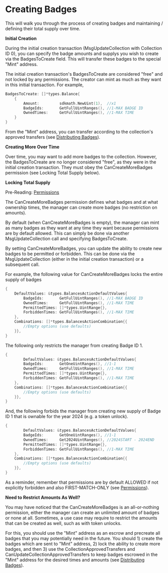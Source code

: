# Creating Badges

This will walk you through the process of creating badges and maintaining / defining their total supply over time.&#x20;

**Initial Creation**

During the initial creation transaction (MsgUpdateCollection with Collection ID 0), you can specify the badge amounts and supplys you wish to create via the BadgesToCreate field. This will transfer these badges to the special "Mint" address.&#x20;

The initial creation transaction's BadgesToCreate are considered "free" and not locked by any permissions. The creator can mint as much as they want in this initial transaction. For example,

```go
BadgesToCreate: []*types.Balance{
	{
		Amount:         sdkmath.NewUint(1),  //x1
		BadgeIds:       GetFullUintRanges(), //1-MAX BADGE ID
		OwnedTimes: 	GetFullUintRanges(), //1-MAX TIME
	}
}
```

From the "Mint" address, you can transfer according to the collection's approved transfers (see [Distributing Badges](distributing-badges.md)).

**Creating More Over Time**&#x20;

Over time, you may want to add more badges to the collection. However, the BadgesToCreate are no longer considered "free", as they were in the initial creation transaction. They must obey the CanCreateMoreBadges permission (see Locking Total Supply below).

**Locking Total Supply**

Pre-Reading: [Permissions](../concepts/permissions.md)

The CanCreateMoreBadges permission defines what badges and at what ownership times, the manager can create more badges (no restriction on amounts).&#x20;

By default (when CanCreateMoreBadges is empty), the manager can mint as many badges as they want at any time they want because permissions are by default allowed. This can simply be done via another MsgUpdateCollection call and specifying BadgesToCreate.

By setting CanCreateMoreBadges, you can update the ability to create new badges to be permitted or forbidden. This can be done via the MsgUpdateCollection (either in the initial creation transaction) or a subsequent call.

For example, the following value for CanCreateMoreBadges locks the entire supply of badges

```go
{
	DefaultValues: &types.BalancesActionDefaultValues{
		BadgeIds:       GetFullUintRanges(), //1-MAX BADGE ID
		OwnedTimes: 	GetFullUintRanges(), //1-MAX TIME
		PermittedTimes: []*types.UintRange{},
		ForbiddenTimes: GetFullUintRanges(), //1-MAX TIME
	},
	Combinations: []*types.BalancesActionCombination{{
		//Empty options (use defaults)
	}},
}

```

The following only restricts the manager from creating Badge ID 1.

```go
{
        DefaultValues: &types.BalancesActionDefaultValues{
		BadgeIds:       GetOneUintRanges(), //1-1
		OwnedTimes: 	GetFullUintRanges(), //1-MAX TIME
		PermittedTimes: []*types.UintRange{},
		ForbiddenTimes: GetFullUintRanges(), //1-MAX TIME
	},
	Combinations: []*types.BalancesActionCombination{{
		//Empty options (use defaults)
	}},
}
```

And, the following forbids the manager from creating new supply of Badge ID 1 that is ownable for the year 2024 (e.g. a token unlock).

```go
{
        DefaultValues: &types.BalancesActionDefaultValues{
		BadgeIds:       GetOneUintRanges(), //1-1
		OwnedTimes: 	Get2024UintRanges(), //2024START - 2024END
		PermittedTimes: []*types.UintRange{},
		ForbiddenTimes: GetFullUintRanges(), //1-MAX TIME
	},
	Combinations: []*types.BalancesActionCombination{{
		//Empty options (use defaults)
	}},
}
```

As a reminder, remember that permissions are by default ALLOWED if not explicitly forbidden and also FIRST-MATCH-ONLY (see [Permissions](../concepts/permissions.md)).

**Need to Restrict Amounts As Well?**

You may have noticed that the CanCreateMoreBadges is an all-or-nothing permission, either the  manager can create an unlimited amount of badges or none at all. Sometimes, a use case may require to restrict the amounts that can be created as well, such as with token unlocks.&#x20;

For this, you should use the "Mint" address as an escrow and precreate all badges that you may potentially need in the future. You should 1) create the badges which are sent to "Mint" address, 2) lock the ability to create more badges, and then 3) use the CollectionApprovedTransfers and CanUpdateCollectionApprovedTransfers to keep badges escrowed in the "Mint" address for the desired times and amounts (see [Distributing Badges](distributing-badges.md)).
